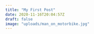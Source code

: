 ```yaml
---
title: "My First Post"
date: 2020-11-16T20:04:57Z
draft: false
image: "uploads/man_on_motorbike.jpg"
---
```


